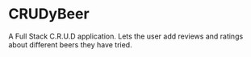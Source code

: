 # CRUDyBeer
A Full Stack C.R.U.D application. Lets the user add reviews and ratings about different beers they have tried.
